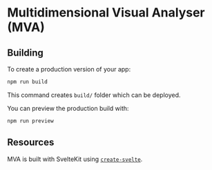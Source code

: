 # Multidimensional Visual Analyser (MVA)


## Building

To create a production version of your app:
```bash
npm run build
```

This command creates `build/` folder which can be deployed.

You can preview the production build with:
```bash
npm run preview
```



## Resources

MVA is built with SvelteKit using [`create-svelte`](https://github.com/sveltejs/kit/tree/master/packages/create-svelte).

